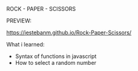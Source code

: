 ROCK - PAPER - SCISSORS

PREVIEW:

https://iestebanm.github.io/Rock-Paper-Scissors/

What i learned:

- Syntax of functions in javascript
- How to select a random number

